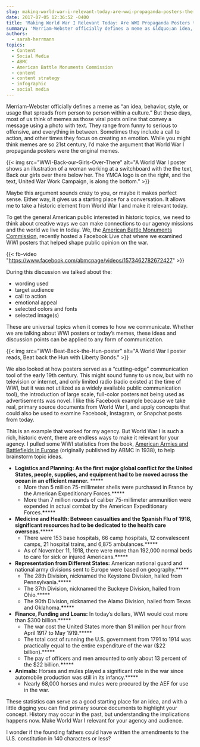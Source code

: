 ```yaml
---
slug: making-world-war-i-relevant-today-are-wwi-propaganda-posters-the-original-meme
date: 2017-07-05 12:36:52 -0400
title: 'Making World War I Relevant Today: Are WWI Propaganda Posters the Original Meme?'
summary: 'Merriam-Webster officially defines a meme as &ldquo;an idea, behavior, style, or usage that spreads from person to person within a culture.&rdquo; But these days, most of us think of memes as those viral posts online that convey a message using a photo with text. They range from funny to serious to offensive, and everything in'
authors:
  - sarah-herrmann
topics:
  - Content
  - Social Media
  - ABMC
  - American Battle Monuments Commission
  - content
  - content strategy
  - infographic
  - social media
---
```


Merriam-Webster officially defines a meme as “an idea, behavior, style, or usage that spreads from person to person within a culture.” But these days, most of us think of memes as those viral posts online that convey a message using a photo with text. They range from funny to serious to offensive, and everything in between. Sometimes they include a call to action, and other times they focus on creating an emotion. While you might think memes are so 21st century, I’d make the argument that World War I propaganda posters were the original memes.

{{< img src="WWI-Back-our-Girls-Over-There" alt="A World War I poster shows an illustration of a woman working at a switchboard with the the text, Back our girls over there below her. The YMCA logo is on the right, and the text, United War Work Campaign, is along the bottom." >}}

Maybe this argument sounds crazy to you, or maybe it makes perfect sense. Either way, it gives us a starting place for a conversation. It allows me to take a historic element from World War I and make it relevant today.

To get the general American public interested in historic topics, we need to think about creative ways we can make connections to our agency missions and the world we live in today. We, the [American Battle Monuments Commission](http://www.abmc.gov), recently hosted a Facebook Live chat where we examined WWI posters that helped shape public opinion on the war.

{{< fb-video "https://www.facebook.com/abmcpage/videos/1573462782672427" >}}

  During this discussion we talked about the:

  * wording used
  * target audience
  * call to action
  * emotional appeal
  * selected colors and fonts
  * selected image(s)

These are universal topics when it comes to how we communicate. Whether we are talking about WWI posters or today’s memes, these ideas and discussion points can be applied to any form of communication.

{{< img src="WWI-Beat-Back-the-Hun-poster" alt="A World War I poster reads, Beat back the Hun with Liberty Bonds." >}}

We also looked at how posters served as a “cutting-edge” communication tool of the early 19th century. This might sound funny to us now, but with no television or internet, and only limited radio (radio existed at the time of WWI, but it was not utilized as a widely available public communication tool), the introduction of large scale, full-color posters not being used as advertisements was novel. I like this Facebook example because we take real, primary source documents from World War I, and apply concepts that could also be used to examine Facebook, Instagram, or Snapchat posts from today.

This is an example that worked for my agency. But World War I is such a rich, historic event, there are endless ways to make it relevant for your agency. I pulled some WWI statistics from the book, [American Armies and Battlefields in Europe](https://www.abmc.gov/sites/default/files/publications/AABEFINAL_Blue_Book.pdf) (originally published by ABMC in 1938), to help brainstorm topic ideas.

  * **Logistics and Planning: As the first major global conflict for the United States, people, supplies, and equipment had to be moved across the ocean in an efficient manner.** \*****
      * More than 5 million 75-millimeter shells were purchased in France by the American Expeditionary Forces.\*****
      * More than 7 million rounds of caliber 75-millimeter ammunition were expended in actual combat by the American Expeditionary Forces.**\*******
  * **Medicine and Health: Between casualties and the Spanish Flu of 1918, significant resources had to be dedicated to the health care overseas.**\*****
      * There were 153 base hospitals, 66 camp hospitals, 12 convalescent camps, 21 hospital trains, and 6,875 ambulances.\*****
      * As of November 11, 1918, there were more than 192,000 normal beds to care for sick or injured Americans.**\*******
  * **Representation from Different States:** American national guard and national army divisions sent to Europe were based on geography.\*****
      * The 28th Division, nicknamed the Keystone Division, hailed from Pennsylvania.\*****
      * The 37th Division, nicknamed the Buckeye Division, hailed from Ohio.\*****
      * The 90th Division, nicknamed the Alamo Division, hailed from Texas and Oklahoma.**\*******
  * **Finance, Funding and Loans:** In today’s dollars, WWI would cost more than $300 billion.\*****
      * The war cost the United States more than $1 million per hour from April 1917 to May 1919.\*****
      * The total cost of running the U.S. government from 1791 to 1914 was practically equal to the entire expenditure of the war ($22 billion).\*****
      * The pay of officers and men amounted to only about 13 percent of the $22 billion.**\*******
  * **Animals:** Horses and mules played a significant role in the war since automobile production was still in its infancy.\*****
      * Nearly 68,000 horses and mules were procured by the AEF for use in the war.

These statistics can serve as a good starting place for an idea, and with a little digging you can find primary source documents to highlight your concept. History may occur in the past, but understanding the implications happens now. Make World War I relevant for your agency and audience.

I wonder if the founding fathers could have written the amendments to the U.S. constitution in 140 characters or less?
